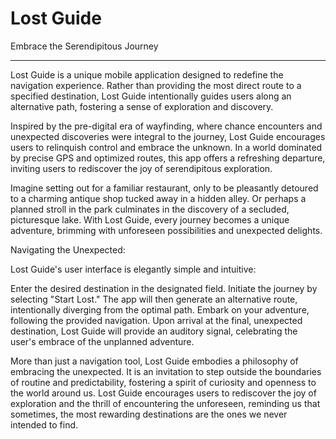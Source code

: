 # Lost Guide

Embrace the Serendipitous Journey

---
Lost Guide is a unique mobile application designed to redefine the navigation experience.  Rather than providing the most direct route to a specified destination, Lost Guide intentionally guides users along an alternative path, fostering a sense of exploration and discovery.

Inspired by the pre-digital era of wayfinding, where chance encounters and unexpected discoveries were integral to the journey, Lost Guide encourages users to relinquish control and embrace the unknown.  In a world dominated by precise GPS and optimized routes, this app offers a refreshing departure, inviting users to rediscover the joy of serendipitous exploration.

Imagine setting out for a familiar restaurant, only to be pleasantly detoured to a charming antique shop tucked away in a hidden alley.  Or perhaps a planned stroll in the park culminates in the discovery of a secluded, picturesque lake.  With Lost Guide, every journey becomes a unique adventure, brimming with unforeseen possibilities and unexpected delights.

Navigating the Unexpected:

Lost Guide's user interface is elegantly simple and intuitive:

Enter the desired destination in the designated field.
Initiate the journey by selecting "Start Lost." The app will then generate an alternative route, intentionally diverging from the optimal path.
Embark on your adventure, following the provided navigation.
Upon arrival at the final, unexpected destination, Lost Guide will provide an auditory signal, celebrating the user's embrace of the unplanned adventure.

More than just a navigation tool, Lost Guide embodies a philosophy of embracing the unexpected. It is an invitation to step outside the boundaries of routine and predictability, fostering a spirit of curiosity and openness to the world around us.  Lost Guide encourages users to rediscover the joy of exploration and the thrill of encountering the unforeseen, reminding us that sometimes, the most rewarding destinations are the ones we never intended to find.
